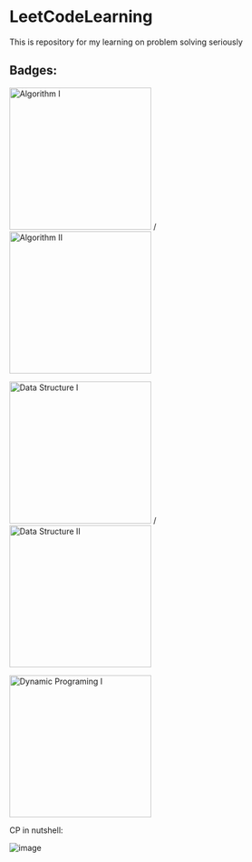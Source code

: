 # LeetCodeLearning
This is repository for my learning on problem solving seriously

## Badges:

<img src="https://user-images.githubusercontent.com/67360122/134640733-42a2702d-fad7-4988-b2cf-1085f7bc7862.png" 
     width="250px" height="250px" alt="Algorithm I"/>
/
<img src="https://user-images.githubusercontent.com/67360122/143194738-7294fb39-44fe-4781-9982-1bc6ad8d4c3e.png" 
     width="250px" height="250px" alt="Algorithm II"/>


<img src="https://user-images.githubusercontent.com/67360122/134641111-a516b8ac-7314-490c-a3e8-857281510999.png" 
     width="250px" height="250px" alt="Data Structure I"/>
/
<img src="https://user-images.githubusercontent.com/67360122/143194924-b3c9e96a-ae0e-4c7d-8fcd-56e71583048f.png" 
     width="250px" height="250px" alt="Data Structure II"/>
     
<img src="https://user-images.githubusercontent.com/67360122/147311613-fef822cd-c8bb-416d-9963-e647e8e459f3.png" 
     width="250px" height="250px" alt="Dynamic Programing I"/>

CP in nutshell:

![image](https://user-images.githubusercontent.com/67360122/133024276-6a1ef729-dba0-4b8b-a653-92aafeb92abc.png)

